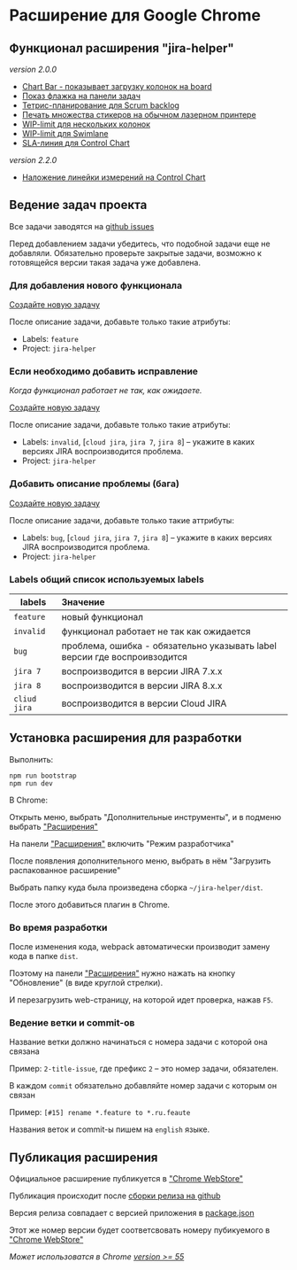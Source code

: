 # Расширение для Google Chrome

## Функционал расширения "jira-helper"

_version 2.0.0_

- [Chart Bar - показывает загрузку колонок на board](./src/README.md#swimline-chart-bar)
- [Показ флажка на панели задач](./src/README.md#flag-on-issue-panel)
- [Тетрис-планирование для Scrum backlog](./src/README.md#tetris-planning-for-scrum)
- [Печать множества стикеров на обычном лазерном принтере](./src/README.md#printing-many-stickers)
- [WIP-limit для нескольких колонок](./src/README.md#wip-limits-for-several-columns)
- [WIP-limit для Swimlane](./src/README.md#wip-limits-for-swimlanes)
- [SLA-линия для Control Chart](./src/README.md#sla-line-for-control-chart)

_version 2.2.0_
- [Наложение линейки измерений на Control Chart](./src/README.md#ruler-of-measuring-for-control-chart)

## Ведение задач проекта

Все задачи заводятся на [github issues](https://github.com/TinkoffCreditSystems/jira-helper/issues)

Перед добавлением задачи убедитесь, что подобной задачи еще не добавляли.
Обязательно проверьте закрытые задачи, возможно к готовящейся версии такая задача уже добавлена.


### Для добавления нового функционала

[Создайте новую задачу](https://github.com/TinkoffCreditSystems/jira-helper/issues/new)

После описание задачи, добавьте только такие атрибуты:

- Labels: `feature`
- Project: `jira-helper`


### Если необходимо добавить исправление

_Когда функционал работает не так, как ожидаете._

[Создайте новую задачу](https://github.com/TinkoffCreditSystems/jira-helper/issues/new)

После описание задачи, добавьте только такие атрибуты:

- Labels: `invalid`, [`cloud jira`, `jira 7`, `jira 8`] – укажите в каких версиях JIRA воспроизводится проблема.
- Project: `jira-helper`


### Добавить описание проблемы (бага)

[Создайте новую задачу](https://github.com/TinkoffCreditSystems/jira-helper/issues/new)

После описание задачи, добавьте только такие аттрибуты:

- Labels: `bug`, [`cloud jira`, `jira 7`, `jira 8`] – укажите в каких версиях JIRA воспроизводится проблема.
- Project: `jira-helper`


### Labels общий список используемых labels

|   labels     |    Значение                                                               |
|--------------|:--------------------------------------------------------------------------|
| `feature`    | новый функционал                                                          |
| `invalid`    | функционал работает не так как ожидается                                  |
| `bug`        | проблема, ошибка - обязательно указывать label версии где воспроивзодится |
| `jira 7`     | воспроизводится в версии JIRA 7.x.x                                       |
| `jira 8`     | воспроизводится в версии JIRA 8.x.x                                       |
| `cliud jira` | воспроизводится в версии Cloud JIRA                                       |


## Установка расширения для разработки

Выполнить:

```
npm run bootstrap
npm run dev
```

В Chrome:

Открыть меню, выбрать "Дополнительные инструменты",
и в подменю выбрать ["Расширения"](chrome://extensions/)

На панели ["Расширения"](chrome://extensions/) включить "Режим разработчика"

После появления дополнительного меню, выбрать в нём
"Загрузить распакованное расширение"

Выбрать папку куда была произведена сборка `~/jira-helper/dist`.

После этого добавиться плагин в Chrome.


### Во время разработки

После изменения кода, webpack автоматически производит замену кода в папке `dist`.

Поэтому на панели ["Расширения"](chrome://extensions/) нужно нажать
на кнопку "Обновление" (в виде круглой стрелки).

И перезагрузить web-страницу, на которой идет проверка, нажав `F5`.

### Ведение ветки и commit-ов

Название ветки должно начинаться с номера задачи с которой она связана

Пример: `2-title-issue`, где префикс `2` – это номер задачи, обязателен.

В каждом `commit` обязательно добавляйте номер задачи с которым он связан

Пример: `[#15] rename *.feature to *.ru.feaute`

Названия веток и commit-ы пишем на `english` языке.

## Публикация расширения

Официальное расширение публикуется в ["Chrome WebStore"](https://chrome.google.com/webstore/detail/jira-helper/egmbomekcmpieccamghfgjgnlllgbgdl)

Публикация происходит после [сборки релиза на github](https://github.com/TinkoffCreditSystems/jira-helper/releases)

Версия релиза совпадает с версией приложения в [package.json](./package.json)

Этот же номер версии будет соответсвовать номеру пубикуемого в ["Chrome WebStore"](https://chrome.google.com/webstore/detail/jira-helper/egmbomekcmpieccamghfgjgnlllgbgdl)

_Может использоватся в Chrome [version >= 55](./src/manifest.json)_
